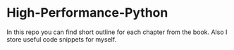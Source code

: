 # High-Performance-Python

In this repo you can find short outline for each chapter from the book. Also I store useful code snippets for myself.
